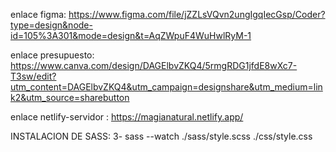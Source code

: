 enlace figma: 
https://www.figma.com/file/jZZLsVQvn2ungIgqIecGsp/Coder?type=design&node-id=105%3A301&mode=design&t=AqZWpuF4WuHwlRyM-1

enlace presupuesto: 
https://www.canva.com/design/DAGElbvZKQ4/5rmgRDG1jfdE8wXc7-T3sw/edit?utm_content=DAGElbvZKQ4&utm_campaign=designshare&utm_medium=link2&utm_source=sharebutton

enlace netlify-servidor : 
https://magianatural.netlify.app/

INSTALACION DE SASS: 
3- sass --watch ./sass/style.scss ./css/style.css